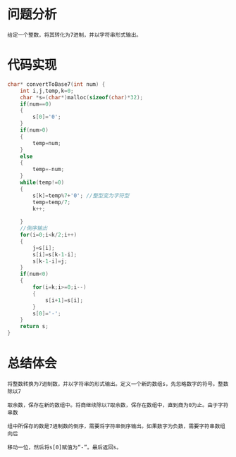 # 问题分析 #    
    给定一个整数，将其转化为7进制，并以字符串形式输出。
    
# 代码实现 #
```C
char* convertToBase7(int num) {
    int i,j,temp,k=0;
    char *s=(char*)malloc(sizeof(char)*32);
    if(num==0)
    {
        s[0]='0';
    }
    if(num>0)
    {
        temp=num;
    }
    else
    {
        temp=-num;
    }
    while(temp!=0)
    {
        s[k]=temp%7+'0'; //整型变为字符型
        temp=temp/7;
        k++;
        
    }
    //倒序输出
    for(i=0;i<k/2;i++)
    {
        j=s[i];
        s[i]=s[k-1-i];
        s[k-1-i]=j;
    }
    if(num<0)
    {
        for(i=k;i>=0;i--)
        {
            s[i+1]=s[i];
        }
        s[0]='-';
    }
    return s;
}
```
# 总结体会 #
    将整数转换为7进制数，并以字符串的形式输出。定义一个新的数组s，先忽略数字的符号。整数除以7

    取余数，保存在新的数组中。将商继续除以7取余数，保存在数组中，直到商为0为止。由于字符串数

    组中所保存的数是7进制数的倒序，需要将字符串倒序输出。如果数字为负数，需要字符串数组向后

    移动一位，然后将s[0]赋值为“-”。最后返回s。
